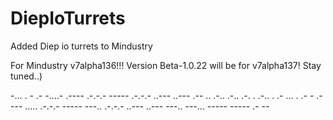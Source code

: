 # DiepIoTurrets
Added Diep io turrets to Mindustry

For Mindustry v7alpha136!!!
Version Beta-1.0.22 will be for v7alpha137!
Stay tuned..)


-... . - .- -....- .---- .-.-.- ----- .-.-.- ..--- ..---  .-- .. .-.. .-..  .-. . .-.. . .- ... .  .- -  .---- ..... .-.-.- ----- ---.. .-.-.- ..--- ..---  ---.. ---... ----- -----  .- --
